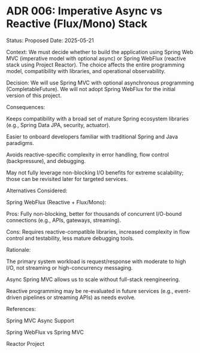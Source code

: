 # ADR 006: Imperative Async vs Reactive (Flux/Mono) Stack
Status: Proposed
Date: 2025-05-21

Context:
We must decide whether to build the application using Spring Web MVC (imperative model with optional async) or Spring WebFlux (reactive stack using Project Reactor). The choice affects the entire programming model, compatibility with libraries, and operational observability.

Decision:
We will use Spring MVC with optional asynchronous programming (CompletableFuture). We will not adopt Spring WebFlux for the initial version of this project.

Consequences:

Keeps compatibility with a broad set of mature Spring ecosystem libraries (e.g., Spring Data JPA, security, actuator).

Easier to onboard developers familiar with traditional Spring and Java paradigms.

Avoids reactive-specific complexity in error handling, flow control (backpressure), and debugging.

May not fully leverage non-blocking I/O benefits for extreme scalability; those can be revisited later for targeted services.

Alternatives Considered:

Spring WebFlux (Reactive + Flux/Mono):

Pros: Fully non-blocking, better for thousands of concurrent I/O-bound connections (e.g., APIs, gateways, streaming).

Cons: Requires reactive-compatible libraries, increased complexity in flow control and testability, less mature debugging tools.

Rationale:

The primary system workload is request/response with moderate to high I/O, not streaming or high-concurrency messaging.

Async Spring MVC allows us to scale without full-stack reengineering.

Reactive programming may be re-evaluated in future services (e.g., event-driven pipelines or streaming APIs) as needs evolve.

References:

Spring MVC Async Support

Spring WebFlux vs Spring MVC

Reactor Project
